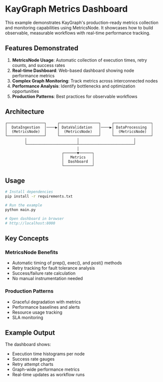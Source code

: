 # KayGraph Metrics Dashboard

This example demonstrates KayGraph's production-ready metrics collection and monitoring capabilities using MetricsNode. It showcases how to build observable, measurable workflows with real-time performance tracking.

## Features Demonstrated

1. **MetricsNode Usage**: Automatic collection of execution times, retry counts, and success rates
2. **Real-time Dashboard**: Web-based dashboard showing node performance metrics
3. **Complex Graph Monitoring**: Track metrics across interconnected nodes
4. **Performance Analysis**: Identify bottlenecks and optimization opportunities
5. **Production Patterns**: Best practices for observable workflows

## Architecture

```
┌─────────────────┐     ┌──────────────────┐     ┌─────────────────┐
│  DataIngestion  │────▶│ DataValidation   │────▶│ DataProcessing  │
│  (MetricsNode)  │     │  (MetricsNode)   │     │  (MetricsNode)  │
└─────────────────┘     └──────────────────┘     └─────────────────┘
         │                       │                         │
         └───────────────────────┴─────────────────────────┘
                                 │
                          ┌──────▼──────┐
                          │   Metrics   │
                          │  Dashboard  │
                          └─────────────┘
```

## Usage

```bash
# Install dependencies
pip install -r requirements.txt

# Run the example
python main.py

# Open dashboard in browser
# http://localhost:8000
```

## Key Concepts

### MetricsNode Benefits
- Automatic timing of prep(), exec(), and post() methods
- Retry tracking for fault tolerance analysis
- Success/failure rate calculation
- No manual instrumentation needed

### Production Patterns
- Graceful degradation with metrics
- Performance baselines and alerts
- Resource usage tracking
- SLA monitoring

## Example Output

The dashboard shows:
- Execution time histograms per node
- Success rate gauges
- Retry attempt charts
- Graph-wide performance metrics
- Real-time updates as workflow runs